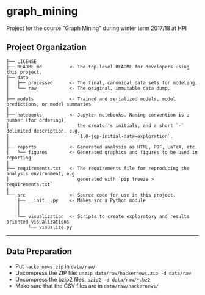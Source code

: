 graph_mining
==============================

Project for the course "Graph Mining" during winter term 2017/18 at HPI

Project Organization
------------

    ├── LICENSE
    ├── README.md          <- The top-level README for developers using this project.
    ├── data
    │   ├── processed      <- The final, canonical data sets for modeling.
    │   └── raw            <- The original, immutable data dump.
    │
    ├── models             <- Trained and serialized models, model predictions, or model summaries
    │
    ├── notebooks          <- Jupyter notebooks. Naming convention is a number (for ordering),
    │                         the creator's initials, and a short `-` delimited description, e.g.
    │                         `1.0-jqp-initial-data-exploration`.
    │
    ├── reports            <- Generated analysis as HTML, PDF, LaTeX, etc.
    │   └── figures        <- Generated graphics and figures to be used in reporting
    │
    ├── requirements.txt   <- The requirements file for reproducing the analysis environment, e.g.
    │                         generated with `pip freeze > requirements.txt`
    │
    └── src                <- Source code for use in this project.
        ├── __init__.py    <- Makes src a Python module
        │
        │
        └── visualization  <- Scripts to create exploratory and results oriented visualizations
            └── visualize.py
--------

## Data Preparation

- Put `hackernews.zip` in `data/raw/`  
- Uncompress the ZIP file: `unzip data/raw/hackernews.zip -d data/raw`  
- Uncompress the bzip2 files: `bzip2 -d data/raw/*.bz2`
- Make sure that the CSV files are in `data/raw/hackernews/`